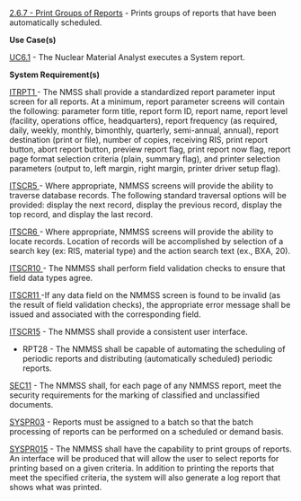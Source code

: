 <a href="https://dev.azure.com/Link-Technologies/NMMSS%20Requirements/_workitems/edit/298/" target="_blank">2.6.7 - Print Groups of Reports</a> - Prints groups of reports that have been automatically scheduled.


**Use Case(s)**

<a href="https://dev.azure.com/Link-Technologies/NMMSS%20Requirements/_workitems/edit/785/" target="_blank">UC6.1</a> - The Nuclear Material Analyst executes a System report. 

**System Requirement(s)**

<a href="https://dev.azure.com/Link-Technologies/NMMSS%20Requirements/_workitems/edit/434/" target="_blank">ITRPT1 </a> - The NMSS shall provide a standardized report parameter input screen for all reports. At a minimum, report parameter screens will contain the following: parameter form title, report form ID, report name, report level (facility, operations office, headquarters), report frequency (as required, daily, weekly, monthly, bimonthly, quarterly, semi-annual, annual), report destination (print or file), number of copies, receiving RIS, print report button, abort report button, preview report flag, print report now flag, report page format selection criteria (plain, summary flag), and printer selection parameters (output to, left margin, right margin, printer driver setup flag).

<a href="https://dev.azure.com/Link-Technologies/NMMSS%20Requirements/_workitems/edit/453/" target="_blank">ITSCR5 </a> - Where appropriate, NMMSS screens will provide the ability to traverse database records. The following standard traversal options will be provided: display the next record, display the previous record, display the top record, and display the last record.

<a href="https://dev.azure.com/Link-Technologies/NMMSS%20Requirements/_workitems/edit/695/" target="_blank">ITSCR6 </a> -  Where appropriate, NMMSS screens will provide the ability to locate records. Location of records will be accomplished by selection of a search key (ex: RIS, material type) and the action search text (ex., BXA, 20).

<a href="https://dev.azure.com/Link-Technologies/NMMSS%20Requirements/_workitems/edit/696/" target="_blank">ITSCR10 </a> - The NMMSS shall perform field validation checks to ensure that field data types agree.

<a href="https://dev.azure.com/Link-Technologies/NMMSS%20Requirements/_workitems/edit/697/" target="_blank">ITSCR11 </a> -If any data field on the NMMSS screen is found to be invalid (as the result of field validation checks), the appropriate error message shall be issued and associated with the corresponding field.

<a href="https://dev.azure.com/Link-Technologies/NMMSS%20Requirements/_workitems/edit/640/" target="_blank">ITSCR15</a> - The NMMSS shall provide a consistent user interface.

- RPT28 - The NMMSS shall be capable of automating the scheduling of periodic reports and distributing (automatically scheduled) periodic reports.

<a href="https://dev.azure.com/Link-Technologies/NMMSS%20Requirements/_workitems/edit/638/" target="_blank">SEC11</a> - The NMMSS shall, for each page of any NMMSS report, meet the security requirements for the marking of classified and unclassified documents.

<a href="https://dev.azure.com/Link-Technologies/NMMSS%20Requirements/_workitems/edit/795/" target="_blank">SYSPR03</a> - Reports must be assigned to a batch so that the batch processing of reports can be performed on a scheduled or demand basis.

<a href="https://dev.azure.com/Link-Technologies/NMMSS%20Requirements/_workitems/edit/796/" target="_blank">SYSPR015</a> - The NMMSS shall have the capability to print groups of reports. An interface will be produced that will allow the user to select reports for printing based on a given criteria. In addition to printing the reports that meet the specified criteria, the system will also generate a log report that shows what was printed.